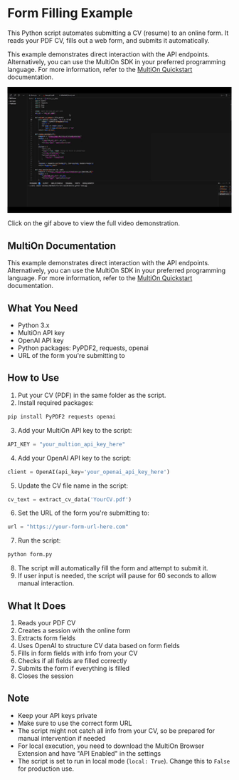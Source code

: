 # Form Filling Example

This Python script automates submitting a CV (resume) to an online form. It reads your PDF CV, fills out a web form, and submits it automatically.

This example demonstrates direct interaction with the API endpoints. Alternatively, you can use the MultiOn SDK in your preferred programming language. For more information, refer to the [MultiOn Quickstart](https://docs.multion.ai/quick-start) documentation.

<div style="width: 100%; height: 0; padding-bottom: 56.25%; position: relative;">
  <a href="https://drive.google.com/file/d/1o83ADOST3pN4xHke44ITth1nJ4P9gk3L/view?usp=sharing" target="_blank">
    <img src="demo.gif" alt="Form Filling Demo" style="position: absolute; width: 100%; height: 100%; left: 0; top: 0;">
  </a>
</div>

Click on the gif above to view the full video demonstration.

## MultiOn Documentation

This example demonstrates direct interaction with the API endpoints. Alternatively, you can use the MultiOn SDK in your preferred programming language. For more information, refer to the [MultiOn Quickstart](https://docs.multion.ai/welcome) documentation.

## What You Need

- Python 3.x
- MultiOn API key
- OpenAI API key
- Python packages: PyPDF2, requests, openai
- URL of the form you're submitting to

## How to Use

1. Put your CV (PDF) in the same folder as the script.
2. Install required packages:
```bash
pip install PyPDF2 requests openai
```
3. Add your MultiOn API key to the script:
```python
API_KEY = "your_multion_api_key_here"
```
4. Add your OpenAI API key to the script:
```python
client = OpenAI(api_key='your_openai_api_key_here')
```
5. Update the CV file name in the script:
```python
cv_text = extract_cv_data('YourCV.pdf')
```
6. Set the URL of the form you're submitting to:
```python
url = "https://your-form-url-here.com"
```
7. Run the script:
```bash
python form.py
```
8. The script will automatically fill the form and attempt to submit it.
9. If user input is needed, the script will pause for 60 seconds to allow manual interaction.

## What It Does

1. Reads your PDF CV
2. Creates a session with the online form
3. Extracts form fields
4. Uses OpenAI to structure CV data based on form fields
5. Fills in form fields with info from your CV
6. Checks if all fields are filled correctly
7. Submits the form if everything is filled
8. Closes the session

## Note

- Keep your API keys private
- Make sure to use the correct form URL
- The script might not catch all info from your CV, so be prepared for manual intervention if needed
- For local execution, you need to download the MultiOn Browser Extension and have "API Enabled" in the settings
- The script is set to run in local mode (`local: True`). Change this to `False` for production use.